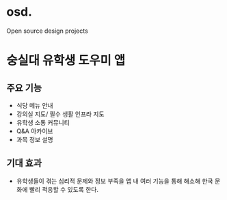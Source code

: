 # osd.
Open source design projects


# 숭실대 유학생 도우미 앱

## 주요 기능
- 식당 메뉴 안내
- 강의실 지도/ 필수 생활 인프라 지도
- 유학생 소통 커뮤니티
- Q&A 아카이브
- 과목 정보 설명

## 기대 효과
- 유학생들이 겪는 심리적 문제와 정보 부족을 앱 내 여러 기능을 통해 해소해 한국 문화에 빨리 적응할 수 있도록 한다.
